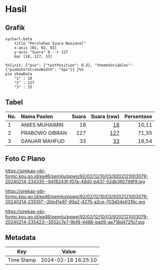 # Hasil

## Grafik

```mermaid
xychart-beta
    title "Perolehan Suara Nasional"
    x-axis [01, 02, 03]
    y-axis "Suara" 0 --> 127
    bar [18, 127, 33]
```

```mermaid
%%{init: {"pie": {"textPosition": 0.5}, "themeVariables": {"pieOuterStrokeWidth": "5px"}} }%%
pie showData
    "1" : 18
    "2" : 127
    "3" : 33
```

## Tabel

| No. | Nama Paslon    | Suara | Suara (raw) | Persentase |
|:--- |:-------------- | -----:| -----------:| ----------:|
| 1   | ANIES MUHAIMIN | 18    | [18][p-1]   | 10,11      |
| 2   | PRABOWO GIBRAN | 127   | [127][p-2]  | 71,35      |
| 3   | GANJAR MAHFUD  | 33    | [33][p-3]   | 18,54      |


[p-1]: https://github.com/gigit-pemilu/pemilu-2024/blob/main/pilpres/hitung-suara/sub/92-papua-barat/sub/02-manokwari/sub/12-manokwari-barat/sub/1003-wosi/sub/079-tps/sub/paslon-1.txt
[p-2]: https://github.com/gigit-pemilu/pemilu-2024/blob/main/pilpres/hitung-suara/sub/92-papua-barat/sub/02-manokwari/sub/12-manokwari-barat/sub/1003-wosi/sub/079-tps/sub/paslon-2.txt
[p-3]: https://github.com/gigit-pemilu/pemilu-2024/blob/main/pilpres/hitung-suara/sub/92-papua-barat/sub/02-manokwari/sub/12-manokwari-barat/sub/1003-wosi/sub/079-tps/sub/paslon-3.txt

## Foto C Plano

https://sirekap-obj-formc.kpu.go.id/ea46/pemilu/ppwp/92/02/12/10/03/9202121003079-20240214-234335--8418243f-f07a-48d0-b437-52db360798f9.jpg

https://sirekap-obj-formc.kpu.go.id/ea46/pemilu/ppwp/92/02/12/10/03/9202121003079-20240214-235107--2bb41e97-90a2-4275-a2ce-703d04e0316c.jpg

https://sirekap-obj-formc.kpu.go.id/ea46/pemilu/ppwp/92/02/12/10/03/9202121003079-20240214-235423--3552c7e7-9bf8-4486-ba09-ae718d472fb7.jpg


## Metadata

| Key        | Value               |
| ---------- | ------------------- |
| Time Stamp | 2024-02-16 16:25:10 |



